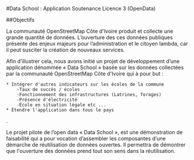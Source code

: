 #Data School : Application Soutenance Licence 3 (OpenData)


##Objectifs

La communauté OpenStreetMap Côte d'Ivoire produit et collecte une grande quantité de données. L’ouverture des ces données publiques présente des enjeux majeurs pour l’administration et le citoyen lambda, car il peut susciter la création de nouveaux services.

Afin d’illustrer cela, nous avons initié un projet de développement d’une application dénommée « Data School » basée sur les données collectées par la communauté OpenStreetMap Côte d'Ivoire qui à pour but :
	
    * Intégrer d'autres indicateurs sur les écoles de la commune
        -Taux de succès / écoles
        -Fonctionnement des infrastructures (Latrines, forages)
        -Présence d'électricité
        -École en situation légale etc ...
    * Étendre l'application dans tous le pays
.

Le projet pilote de l’open data « Data School », est une démonstration de faisabilité qui a pour vocation d’assembler les composantes d’une démarche de réutilisation de données ouvertes. Il permettra de démontrer que l'ouverture des données prend tout son sens dans la réutilisation. 
